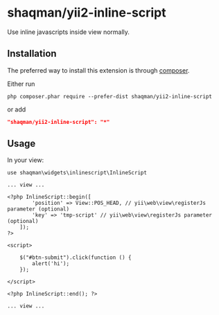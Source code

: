 # shaqman/yii2-inline-script
Use inline javascripts inside view normally.

## Installation

The preferred way to install this extension is through [composer](http://getcomposer.org/download/).

Either run

```
php composer.phar require --prefer-dist shaqman/yii2-inline-script
```

or add

```json
"shaqman/yii2-inline-script": "*"
```

## Usage

In your view:

```
use shaqman\widgets\inlinescript\InlineScript

... view ...

<?php InlineScript::begin([
        'position' => View::POS_HEAD, // yii\web\view\registerJs parameter (optional)
        'key' => 'tmp-script' // yii\web\view\registerJs parameter (optional)
    ]);
?>

<script>

    $("#btn-submit").click(function () {
        alert('hi');
    });

</script>

<?php InlineScript::end(); ?>

... view ...
```